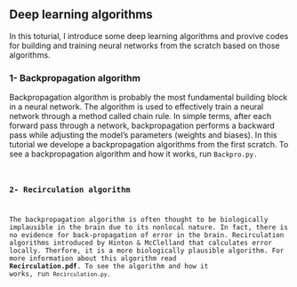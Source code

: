 
## Deep learning algorithms
In this toturial, I introduce some deep learning algorithms and provive codes for building and training neural networks from the scratch based on those algorithms.

### 1- Backpropagation algorithm
Backpropagation algorithm is probably the most fundamental building block in a neural network. The algorithm is used to effectively train a neural network through a method called chain rule. In simple terms, after each forward pass through a network, backpropagation performs a backward pass while adjusting the model’s parameters (weights and biases). In this tutorial we develope a backpropagation algorithms from the first scratch. To see a backpropagation algorithm and how it works, run <code>Backpro.py. 

### 2- Recirculation algorithm
The backpropagation algorithm is often thought to be biologically implausible in the brain due to its nonlocal nature. In fact, there is no evidence for back-propagation of error in the brain. Recirculation algorithms introduced by Hinton & McClelland that calculates error locally. Therfore, it is a more biologically plausible algorithm. For more information about this algorithm read **Recirculation.pdf**. To see the algorithm and how it works, run <code>Recirculation.py.


```python

```
